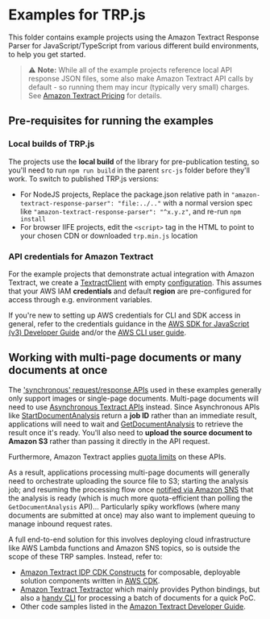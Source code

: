 # Examples for TRP.js

This folder contains example projects using the Amazon Textract Response Parser for JavaScript/TypeScript from various different build environments, to help you get started.

> ⚠️ **Note:** While all of the example projects reference local API response JSON files, some also make Amazon Textract API calls by default - so running them may incur (typically very small) charges. See [Amazon Textract Pricing](https://aws.amazon.com/textract/pricing/) for details.


## Pre-requisites for running the examples


### Local builds of TRP.js

The projects use the **local build** of the library for pre-publication testing, so you'll need to run `npm run build` in the parent `src-js` folder before they'll work. To switch to published TRP.js versions:

- For NodeJS projects, Replace the package.json relative path in `"amazon-textract-response-parser": "file:../.."` with a normal version spec like `"amazon-textract-response-parser": "^x.y.z"`, and re-run `npm install`
- For browser IIFE projects, edit the `<script>` tag in the HTML to point to your chosen CDN or downloaded `trp.min.js` location


### API credentials for Amazon Textract

For the example projects that demonstrate actual integration with Amazon Textract, we create a [TextractClient](https://docs.aws.amazon.com/AWSJavaScriptSDK/v3/latest/client/textract/) with empty [configuration](https://docs.aws.amazon.com/AWSJavaScriptSDK/v3/latest/Package/-aws-sdk-client-textract/TypeAlias/TextractClientConfigType/). This assumes that your AWS IAM **credentials** and default **region** are pre-configured for access through e.g. environment variables.

If you're new to setting up AWS credentials for CLI and SDK access in general, refer to the credentials guidance in the [AWS SDK for JavaScript (v3) Developer Guide](https://docs.aws.amazon.com/sdk-for-javascript/v3/developer-guide/setting-credentials.html) and/or the [AWS CLI user guide](https://docs.aws.amazon.com/cli/latest/userguide/cli-configure-files.html).


## Working with multi-page documents or many documents at once

The ['synchronous' request/response APIs](https://docs.aws.amazon.com/textract/latest/dg/sync.html) used in these examples generally only support images or single-page documents. Multi-page documents will need to use [Asynchronous Textract APIs](https://docs.aws.amazon.com/textract/latest/dg/async.html) instead. Since Asynchronous APIs like [StartDocumentAnalysis](https://docs.aws.amazon.com/AWSJavaScriptSDK/v3/latest/client/textract/command/StartDocumentAnalysisCommand/) return a **job ID** rather than an immediate result, applications will need to wait and [GetDocumentAnalysis](https://docs.aws.amazon.com/AWSJavaScriptSDK/v3/latest/client/textract/command/GetDocumentAnalysisCommand/) to retrieve the result once it's ready. You'll also need to **upload the source document to Amazon S3** rather than passing it directly in the API request.

Furthermore, Amazon Textract applies [quota limits](https://docs.aws.amazon.com/textract/latest/dg/limits-quotas-explained.html) on these APIs.

As a result, applications processing multi-page documents will generally need to orchestrate uploading the source file to S3; starting the analysis job; and resuming the processing flow once [notified via Amazon SNS](https://docs.aws.amazon.com/textract/latest/dg/async-notification-payload.html) that the analysis is ready (which is much more quota-efficient than polling the `GetDocumentAnalysis` API)... Particularly spiky workflows (where many documents are submitted at once) may also want to implement queuing to manage inbound request rates.

A full end-to-end solution for this involves deploying cloud infrastructure like AWS Lambda functions and Amazon SNS topics, so is outside the scope of these TRP samples. Instead, refer to:

- [Amazon Textract IDP CDK Constructs](https://github.com/aws-samples/amazon-textract-idp-cdk-constructs) for composable, deployable solution components written in [AWS CDK](https://aws.amazon.com/cdk/).
- [Amazon Textract Textractor](https://github.com/aws-samples/amazon-textract-textractor/) which mainly provides Python bindings, but also a [handy CLI](https://aws-samples.github.io/amazon-textract-textractor/commandline.html) for processing a batch of documents for a quick PoC.
- Other code samples listed in the [Amazon Textract Developer Guide](https://docs.aws.amazon.com/textract/latest/dg/service_code_examples.html).
